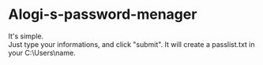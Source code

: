 # Alogi-s-password-menager
It's simple.  
Just type your informations, and click "submit". It will create a passlist.txt in your C:\Users\name.
